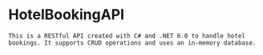 # HotelBookingAPI

```
This is a RESTful API created with C# and .NET 6.0 to handle hotel bookings. It supports CRUD operations and uses an in-memory database. 
```
